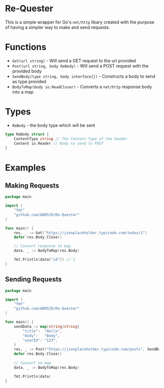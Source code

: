 # Re-Quester

This is a simple wrapper for Go's `net/http` libary created with the purpose of having a simpler way to make and send requests.

# Functions

- `Get(url string)` - Will send a GET request to the url provided
- `Post(url string, body ReBody)` - Will send a POST request with the provided body
- `SendBody(type string, body interface{})` - Constructs a body to send as type provided
- `BodyToMap(body io.ReadCloser)` - Converts a `net/http` response body into a map

# Types
- `ReBody` - the body type which will be sent

```go
type ReBody struct {
    ContentType string // The Content-Type of the header
    Content io.Reader // Body to send to POST
}
```

# Examples

## Making Requests

```go
package main

import (
    "fmt"
    "github.com/AB0529/Re-Quester"
)

func main() {
	res, _ := Get("https://jsonplaceholder.typicode.com/todos/1")
	defer res.Body.Close()

	// Convert response to map
	data, _ := BodyToMap(res.Body)

	fmt.Println(data["id"]) // 1
}
```

## Sending Requests

```go
package main

import (
    "fmt"
    "github.com/AB0529/Re-Quester"
)

func main() {
	sendData := map[string]string{
		"title":  "Hello",
		"body":   "Body",
		"userId": "123",
	}
	res, _ := Post("https://jsonplaceholder.typicode.com/posts", SendBody("json", sendData))
    defer res.Body.Close()
    
    // Convert to map
	data, _ := BodyToMap(res.Body)

	fmt.Println(data)
}
```